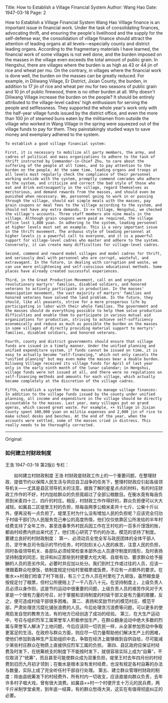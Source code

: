 Title: How to Establish a Village Financial System
Author: Wang Hao
Date: 1947-03-18
Page: 2

How to Establish a Village Financial System
    Wang Hao
    Village finance is an important issue in financial work. Under the task of consolidating finances, advocating thrift, and ensuring the people's livelihood and the supply for the self-defense war, the consolidation of village finance should attract the attention of leading organs at all levels—especially county and district leading organs. According to the fragmentary materials I have learned, the financial work of some villages is not well done, and the burden imposed on the masses in the village even exceeds the total amount of public grain. In Hengshui, there are villages where the burden is as high as 43 or 44 jin of rice and wheat per mu. On the contrary, in villages where the financial work is done well, the burden on the masses can be greatly reduced. For example, in Diliwang Village, Er District, Jixian County, the burden, in addition to 17 jin of rice and wheat per mu for two seasons of public grain and 10 jin of public firewood, there is no other burden at all. Why doesn't Diliwang Village increase the burden on the people? It should be entirely attributed to the village-level cadres' high enthusiasm for serving the people and selflessness. They supported the whole year's work only with the half-year village funds issued by the district office, and even the more than 100 jin of steamed buns eaten by the militiamen from outside the village who worked in Wang Village in the spring were squeezed out of the village funds to pay for them. They painstakingly studied ways to save money and exemplary adhered to the system.

    To establish a good village financial system:

    First, it is necessary to mobilize all party members, the army, and cadres of political and mass organizations to adhere to the task of thrift instructed by Commander-in-Chief Zhu, to care about the suffering of the people at all times, and to pay attention to the burden on the people. At the same time, leading organs and troops at all levels must regularly check the compliance of their personnel working outside with the system, promptly commend comrades who adhere to the system, and criticize and correct the bad style of those who eat and drink extravagantly in the village, regard themselves as meritorious, and demand rewards from the masses, and should even be punished when necessary. We, personnel going to work in or passing through the village, should eat simple meals with the masses, pay grain coupons or meal fees to the village according to the system, and should not have any extra demands. In ×× Village, Hengshui, we checked the village's accounts. Three staff members ate nine meals in the village. Although grain coupons were paid as required, the village office lost 1,880 yuan. In adhering to the system, leading personnel at higher levels must set an example. This is a very important issue in the thrift movement. The arduous style of leading personnel at higher levels is a powerful call to everyone, and it is a powerful support for village-level cadres who master and adhere to the system. Conversely, it can create many difficulties for village-level cadres.

    Second, commend and reward model villages and model cadres for thrift, and seriously deal with personnel who are corrupt, wasteful, and extravagant. In the future, in dealing with corruption and waste, we can use more enlightening and self-conscious educational methods. Some places have already created successful experiences.

    Third, in the Great Production Movement, call on and organize revolutionary martyrs' families, disabled soldiers, and honored veterans to actively participate in production. In the masses' emancipation movement, the vast majority of martyrs' families and honored veterans have solved the land problem. In the future, they should, like all peasants, strive for a more prosperous life by participating in labor with their whole families. The government and the masses should do everything possible to help them solve production difficulties and enable them to participate in various mutual aid organizations for production, striving to achieve self-sufficiency economically and reduce as much as possible the burden on the masses in some villages of directly providing material support to martyrs' families, disabled soldiers, and honored veterans.

    Fourth, county and district governments should ensure that village funds are issued in a timely manner. Under the unified planning and unified expenditure system, if funds cannot be issued on time, it is easy to actually become "self-financing," which not only cancels the "unified planning" but may even make the masses bear a double burden. Diliwang Village received its village funds for April of last year only in the early ninth month of the lunar calendar; in Hengshui, village funds were not issued at all, and there were no regulations on self-financing methods and amounts for each village, which actually became completely at the discretion of the village cadres.

    Fifth, establish a system for the masses to manage village finances: In addition to the village funds issued by the county under unified planning, all income and expenditure in the village should be directly accountable to the masses. Last year, many villages put on grand operas, which caused great waste. For example, ×× Village in Jixian County spent 100,000 yuan on militia expenses and 2,000 jin of rice to make school desks and benches. At the end of the year, when the accounts were settled, some of the masses cried in distress. This really needs to be thoroughly corrected.



<hr /> 

Original: 


### 如何建立村财政制度
王浩
1947-03-18
第2版()
专栏：

　　如何建立村财政制度
    王浩
    村财政是财政工作上的一个重要问题，在整理财政、提倡节约以保障人民生活与供应自卫战争的任务下，整理村财政应引起各级领导机关——尤其是县区领导机关的注意。据我了解的星星点点的材料，有的村庄财政工作作的不好，村内加给群众的负担竟超过了全部公粮数目。在衡水竟有每亩负担到米麦四十三、四斤的村庄。相反，村财政工作作得好的，群众负担便可以大大减轻。如冀县二区堤里王村的负担，除每亩两季公粮米麦共十七斤、公柴十斤以外，便再没有一点负担了。堤里王村为什么没有增加人民的负担呢？应该完全归功于村级干部们为人民服务克己奉公的高度热情，他们仅仅依靠区公所发给的半年村经费支持了全年工作，甚至连春季外村民兵因工作在王村吃的一百多斤馍馍的账，都由村经费内挤出来代还了。他们苦心研究了节约的办法，模范的坚持了制度。
    要建立良好的村财政制度：
    第一、必须动员全党全军与政民团体的全体干部人员，坚守朱总司令指示的节约任务，时时刻刻关心人民的疾苦，注意人民的负担，同时各级领导机关、各部队必须经常检查本部外出人员遵守制度的情形，及时表扬坚持制度的同志，批评和纠正那些到村便要大吃大喝、自居有功、要求群众给予报酬的人员的恶劣作风，必要时并应加以处分。我们到村工作或过往的人员，应该一律跟着群众吃便饭，依制度规定付给村里粮票或饭费，不应有一点额外的要求。在衡水××村我们检查了村下账目，有三个工作人员在村里吃了九顿饭，虽然粮食是按规定付了粮票，但村公所便赔上了一千八百八十元。在坚持制度上，上级负责人员必须以身作则，这是节约运动中很重要的问题，上级负责人员的艰苦作风对于大家是一个很有力量的号召，对于掌握和坚持制度的村级干部又是有力量的撑腰，反之，便可造成村级干部很多困难。
    第二、表扬和奖励节约的模范村庄、模范干部，严肃处理贪污腐化铺张浪费的人员。今后处理贪污浪费等问题，可以更多的使用启发自觉的教育方法，有的地方已经创造了成功的经验。
    第三、在大生产运动中，号召与组织烈军工属荣誉军人积极参加生产，在群众翻身运动中绝大多数的烈属与荣誉军人解决了土地问题，今后应该同一切农民一样，从全家参加劳动中争取更富足的生活。在政府与群众方面，则应尽一切力量帮助他们解决生产上的困难，使他们参加到各种生产互助组织中去，争取在经济上能够做到自供自给，尽可能减少某些村庄群众在物质上直接供应烈军工属的负担。
    第四、县区政府应保证村经费及时发下，在统筹统支的制度下不能按时发下，就很容易实际上成为“自筹”，不仅取消了“统筹”，而且甚至可能使群众成为双重负担，堤里王村去年四月份的村经费到旧历九月初才领到；在衡水是根本没有发村经费，也没有规定各村自筹的办法与数量，实际上成了完全听任村干部自行处理。
    第五、建立群众管理村财政的制度：除由县统筹发下的村经费外，所有村内一切收支，应该直接向群众负责，去年许多村子唱大戏，曾有很大浪费。如冀县××村一个村便开支十万元的民兵费，两千斤米制学堂桌凳，到年底一结算，有的群众愁得大哭，这实在有值得彻底纠正的必要。
